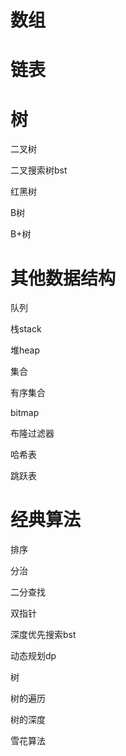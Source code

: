 # 数组



# 链表



# 树

二叉树

二叉搜索树bst

红黑树

B树

B+树



# 其他数据结构

队列



栈stack



堆heap



集合



有序集合



bitmap

布隆过滤器

哈希表

跳跃表





# 经典算法

排序



分治



二分查找



双指针



深度优先搜索bst



动态规划dp





树

树的遍历

树的深度







雪花算法



